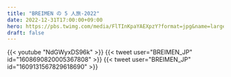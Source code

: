 ```yaml
---
title: "BREIMEN の 5 人旅-2022"
date: 2022-12-31T17:00:00+09:00
hero: https://pbs.twimg.com/media/FlTInKpaYAEXpzY?format=jpg&name=large
draft: false
---
```


{{< youtube "NdGWyxDS96k" >}}
{{< tweet user="BREIMEN_JP" id="1608690820005367808" >}}
{{< tweet user="BREIMEN_JP" id="1609131567829618690" >}}
